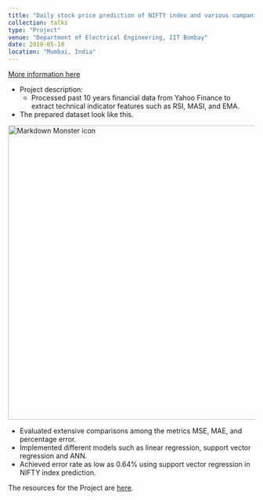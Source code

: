 ```yaml
---
title: "Daily stock price prediction of NIFTY index and various campanies listed in NSE."
collection: talks
type: "Project"
venue: "Department of Electrical Engineering, IIT Bombay"
date: 2019-05-10
location: "Mumbai, India"
---
```

[More information here](/Description/ml_project_description)

* Project description:
  * Processed past 10 years financial data from Yahoo Finance to extract technical indicator features such as RSI,
MASI, and EMA. 
 * The prepared dataset look like this.

 <img src="/images/ML_project_data.png"
     alt="Markdown Monster icon" width="600"
     style="float: center; margin-right: 70px;" />
     
  * Evaluated extensive comparisons among the metrics MSE, MAE, and percentage error.
  * Implemented different models such as linear regression, support vector regression and ANN.
  * Achieved error rate as low as 0.64% using support vector regression in NIFTY index prediction.
  
The resources for the Project are [here](/images/Presentation-Report.pdf).
